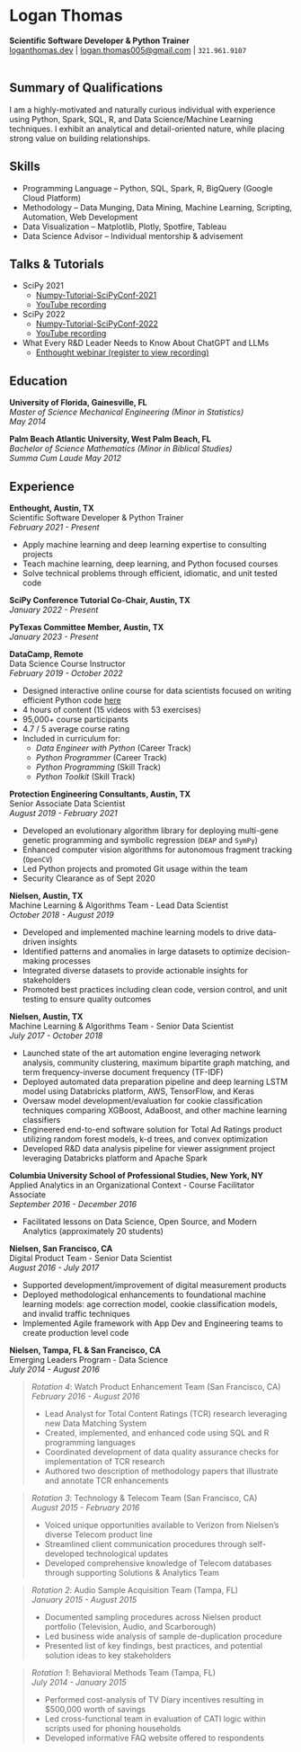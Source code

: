 # Logan Thomas
**Scientific Software Developer & Python Trainer**
<br/>
[loganthomas.dev](https://www.loganthomas.dev) | [logan.thomas005@gmail.com](mailto:logan.thomas005@gmail.com) | `321.961.9107` <br/> <br/>

## Summary of Qualifications
I am a highly-motivated and naturally curious individual with experience using Python, Spark, SQL, R, and
Data Science/Machine Learning techniques. I exhibit an analytical and detail-oriented nature, while
placing strong value on building relationships.

## Skills
- Programming Language &ndash; Python, SQL, Spark, R, BigQuery (Google Cloud Platform)
- Methodology &ndash; Data Munging, Data Mining, Machine Learning, Scripting, Automation, Web Development
- Data Visualization &ndash; Matplotlib, Plotly, Spotfire, Tableau
- Data Science Advisor &ndash; Individual mentorship & advisement

## Talks & Tutorials
- SciPy 2021
  - [Numpy-Tutorial-SciPyConf-2021](https://github.com/enthought/Numpy-Tutorial-SciPyConf-2021)
  - [YouTube recording](https://www.youtube.com/embed/8L1MgStSZhk)
- SciPy 2022
  - [Numpy-Tutorial-SciPyConf-2022](https://github.com/enthought/Numpy-Tutorial-SciPyConf-2022/)
  - [YouTube recording](https://www.youtube.com/embed/bveHFn0G4Zg)
- What Every R&D Leader Needs to Know About ChatGPT and LLMs
  - [Enthought webinar (register to view recording)](https://www.enthought.com/resource/webinar-what-every-rd-leader-needs-to-know-about-chatgpt-and-llms/)

## Education
**University of Florida, Gainesville, FL**<br/>
*Master of Science Mechanical Engineering (Minor in Statistics)*<br/>
*May 2014*

**Palm Beach Atlantic University, West Palm Beach, FL**<br/>
*Bachelor of Science Mathematics (Minor in Biblical Studies)*<br/>
*Summa Cum Laude*
*May 2012*

## Experience
**Enthought, Austin, TX**<br/>
Scientific Software Developer & Python Trainer<br/>
*February 2021 - Present*
- Apply machine learning and deep learning expertise to consulting projects
- Teach machine learning, deep learning, and Python focused courses
- Solve technical problems through efficient, idiomatic, and unit tested code

**SciPy Conference Tutorial Co-Chair, Austin, TX**<br/>
*January 2022 - Present*

**PyTexas Committee Member, Austin, TX**<br/>
*January 2023 - Present*

**DataCamp, Remote**<br/>
Data Science Course Instructor<br/>
*February 2019 - October 2022*
- Designed interactive online course for data scientists focused on writing efficient Python code [here](https://www.datacamp.com/courses/writing-efficient-python-code)
- 4 hours of content (15 videos with 53 exercises)
- 95,000+ course participants
- 4.7 / 5 average course rating
- Included in curriculum for:
  - *Data Engineer with Python* (Career Track)
  - *Python Programmer* (Career Track)
  - *Python Programming* (Skill Track)
  - *Python Toolkit* (Skill Track)

**Protection Engineering Consultants, Austin, TX**<br/>
Senior Associate Data Scientist<br/>
*August 2019 - February 2021*
- Developed an evolutionary algorithm library for deploying multi-gene genetic programming and symbolic regression (`DEAP` and `SymPy`)
- Enhanced computer vision algorithms for autonomous fragment tracking (`OpenCV`)
- Led Python projects and promoted Git usage within the team
- Security Clearance as of Sept 2020

**Nielsen, Austin, TX**<br/>
Machine Learning & Algorithms Team - Lead Data Scientist<br/>
*October 2018 - August 2019*
- Developed and implemented machine learning models to drive data-driven insights
- Identified patterns and anomalies in large datasets to optimize decision-making processes
- Integrated diverse datasets to provide actionable insights for stakeholders
- Promoted best practices including clean code, version control, and unit testing to ensure quality outcomes

**Nielsen, Austin, TX**<br/>
Machine Learning & Algorithms Team - Senior Data Scientist<br/>
*July 2017 - October 2018*
- Launched state of the art automation engine leveraging network analysis, community clustering,
  maximum bipartite graph matching, and term frequency-inverse document frequency (TF-IDF)
- Deployed automated data preparation pipeline and deep learning LSTM model using Databricks platform,
  AWS, TensorFlow, and Keras
- Oversaw model development/evaluation for cookie classification techniques comparing XGBoost, AdaBoost,
  and other machine learning classifiers
- Engineered end-to-end software solution for Total Ad Ratings product utilizing random forest models,
  k-d trees, and convex optimization
- Developed R&D data analysis pipeline for viewer assignment project leveraging Databricks platform and
  Apache Spark

**Columbia University School of Professional Studies, New York, NY**<br/>
Applied Analytics in an Organizational Context - Course Facilitator Associate<br/>
*September 2016 - December 2016*
- Facilitated lessons on Data Science, Open Source, and Modern Analytics (approximately 20 students)

**Nielsen, San Francisco, CA**<br/>
Digital Product Team - Senior Data Scientist<br/>
*August 2016 - July 2017*
- Supported development/improvement of digital measurement products
- Deployed methodological enhancements to foundational machine learning models: age correction model,
  cookie classification models, and invalid traffic techniques
- Implemented Agile framework with App Dev and Engineering teams to create production level code

**Nielsen, Tampa, FL & San Francisco, CA**<br/>
Emerging Leaders Program - Data Science<br/>
*July 2014 - August 2016*
> *Rotation 4*: Watch Product Enhancement Team (San Francisco, CA)<br/>
> *February 2016 - August 2016*
> - Lead Analyst for Total Content Ratings (TCR) research leveraging new Data Matching System
> - Created, implemented, and enhanced code using SQL and R programming languages
> - Coordinated development of data quality assurance checks for implementation of TCR research
> - Authored two description of methodology papers that illustrate and annotate TCR enhancements

> *Rotation 3*: Technology & Telecom Team (San Francisco, CA)<br/>
> *August 2015 - February 2016*
> - Voiced unique opportunities available to Verizon from Nielsen’s diverse Telecom product line
> - Streamlined client communication procedures through self-developed technological updates
> - Developed comprehensive knowledge of Telecom databases through supporting Solutions & Analytics Team

> *Rotation 2*: Audio Sample Acquisition Team (Tampa, FL)<br/>
> *January 2015 - August 2015*
> - Documented sampling procedures across Nielsen product portfolio (Television, Audio, and Scarborough)
> - Led business wide analysis of sample de-duplication procedure
> - Presented list of key findings, best practices, and potential solution ideas to key stakeholders

> *Rotation 1*: Behavioral Methods Team (Tampa, FL)<br/>
> *July 2014 - January 2015*
> - Performed cost-analysis of TV Diary incentives resulting in $500,000 worth of savings
> - Led cross-functional team in evaluation of CATI logic within scripts used for phoning households
> - Developed informative FAQ website offered to respondents
